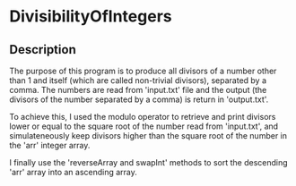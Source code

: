 # DivisibilityOfIntegers

## Description

The purpose of this program is to produce all divisors of a number
other than 1 and itself (which are called non-trivial divisors), separated by a
comma. The numbers are read from 'input.txt' file and the output (the divisors of
the number separated by a comma) is return in 'output.txt'.

To achieve this, I used the modulo operator to retrieve and print divisors lower
or equal to the square root of the number read from 'input.txt', and simulateneously
keep divisors higher than the square root of the number in the 'arr' integer array.

I finally use the 'reverseArray and swapInt' methods to sort the descending 'arr'
array into an ascending array.
